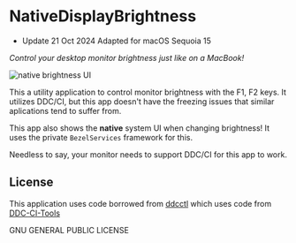 # NativeDisplayBrightness
- Update 21 Oct 2024 Adapted for macOS Sequoia 15

*Control your desktop monitor brightness just like on a MacBook!*

![native brightness UI](https://raw.githubusercontent.com/Bensge/NativeDisplayBrightness/master/nativeUI.png)

This a utility application to control monitor brightness with the F1, F2 keys. It utilizes DDC/CI, but this app doesn't have the freezing issues that similar aplications tend to suffer from.

This app also shows the **native** system UI when changing brightness! It uses the private `BezelServices` framework for this.

Needless to say, your monitor needs to support DDC/CI for this app to work.

## License

This application uses code borrowed from [ddcctl](https://github.com/kfix/ddcctl) which uses code from [DDC-CI-Tools](https://github.com/jontaylor/DDC-CI-Tools-for-OS-X)

GNU GENERAL PUBLIC LICENSE

